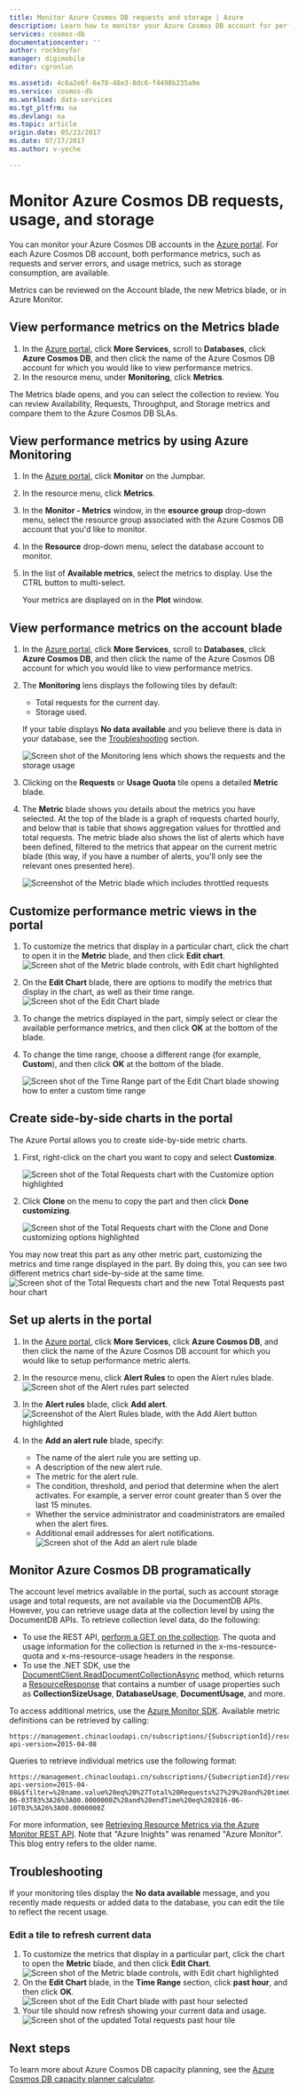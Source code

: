 ```yaml
---
title: Monitor Azure Cosmos DB requests and storage | Azure
description: Learn how to monitor your Azure Cosmos DB account for performance metrics, such as requests and server errors, and usage metrics, such as storage consumption.
services: cosmos-db
documentationcenter: ''
author: rockboyfor
manager: digimobile
editor: cgronlun

ms.assetid: 4c6a2e6f-6e78-48e3-8dc6-f4498b235a9e
ms.service: cosmos-db
ms.workload: data-services
ms.tgt_pltfrm: na
ms.devlang: na
ms.topic: article
origin.date: 05/23/2017
ms.date: 07/17/2017
ms.author: v-yeche

---
```

# Monitor Azure Cosmos DB requests, usage, and storage
You can monitor your Azure Cosmos DB accounts in the [Azure portal](https://portal.azure.cn/). For each Azure Cosmos DB account, both performance metrics, such as requests and server errors, and usage metrics, such as storage consumption, are available.

Metrics can be reviewed on the Account blade, the new Metrics blade, or in Azure Monitor.

## View performance metrics on the Metrics blade
1. In the [Azure portal](https://portal.azure.cn/), click **More Services**, scroll to **Databases**, click **Azure Cosmos DB**, and then click the name of the Azure Cosmos DB account for which you would like to view performance metrics.
2. In the resource menu, under **Monitoring**, click **Metrics**.

The Metrics blade opens, and you can select the collection to review. You can review Availability, Requests, Throughput, and Storage metrics and compare them to the Azure Cosmos DB SLAs.

## View performance metrics by using Azure Monitoring
1. In the [Azure portal](https://portal.azure.cn/), click **Monitor** on the Jumpbar.
2. In the resource menu, click **Metrics**.
3. In the **Monitor - Metrics** window, in the **esource group** drop-down menu, select the resource group associated with the Azure Cosmos DB account that you'd like to monitor. 
4. In the **Resource** drop-down menu, select the database account to monitor.
5. In the list of **Available metrics**, select the metrics to display. Use the CTRL button to multi-select. 

    Your metrics are displayed on in the **Plot** window. 

## View performance metrics on the account blade
1. In the [Azure portal](https://portal.azure.cn/), click **More Services**, scroll to **Databases**, click **Azure Cosmos DB**, and then click the name of the Azure Cosmos DB account for which you would like to view performance metrics.
2. The **Monitoring** lens displays the following tiles by default:

   * Total requests for the current day.
   * Storage used.

   If your table displays **No data available** and you believe there is data in your database, see the [Troubleshooting](#troubleshooting) section.

   ![Screen shot of the Monitoring lens which shows the requests and the storage usage](./media/monitor-accounts/documentdb-total-requests-and-usage.png)
3. Clicking on the **Requests** or **Usage Quota** tile opens a detailed **Metric** blade.
4. The **Metric** blade shows you details about the metrics you have selected.  At the top of the blade is a graph of requests charted hourly, and below that is table that shows aggregation values for throttled and total requests.  The metric blade also shows the list of alerts which have been defined, filtered to the metrics that appear on the current metric blade (this way, if you have a number of alerts, you'll only see the relevant ones presented here).   

   ![Screenshot of the Metric blade which includes throttled requests](./media/monitor-accounts/documentdb-metric-blade.png)

## Customize performance metric views in the portal
1. To customize the metrics that display in a particular chart, click the chart to open it in the **Metric** blade, and then click **Edit chart**.  
   ![Screen shot of the Metric blade controls, with Edit chart highlighted](./media/monitor-accounts/madocdb3.png)
2. On the **Edit Chart** blade, there are options to modify the metrics that display in the chart, as well as their time range.  
   ![Screen shot of the Edit Chart blade](./media/monitor-accounts/madocdb4.png)
3. To change the metrics displayed in the part, simply select or clear the available performance metrics, and then click **OK** at the bottom of the blade.  
4. To change the time range, choose a different range (for example, **Custom**), and then click **OK** at the bottom of the blade.  

   ![Screen shot of the Time Range part of the Edit Chart blade showing how to enter a custom time range](./media/monitor-accounts/madocdb5.png)

## Create side-by-side charts in the portal
The Azure Portal allows you to create side-by-side metric charts.  

1. First, right-click on the chart you want to copy and select **Customize**.

   ![Screen shot of the Total Requests chart with the Customize option highlighted](./media/monitor-accounts/madocdb6.png)
2. Click **Clone** on the menu to copy the part and then click **Done customizing**.

   ![Screen shot of the Total Requests chart with the Clone and Done customizing options highlighted](./media/monitor-accounts/madocdb7.png)  

You may now treat this part as any other metric part, customizing the metrics and time range displayed in the part.  By doing this, you can see two different metrics chart side-by-side at the same time.  
    ![Screen shot of the Total Requests chart and the new Total Requests past hour chart](./media/monitor-accounts/madocdb8.png)  

## Set up alerts in the portal
1. In the [Azure portal](https://portal.azure.cn/), click **More Services**, click **Azure Cosmos DB**, and then click the name of the Azure Cosmos DB account for which you would like to setup performance metric alerts.
2. In the resource menu, click **Alert Rules** to open the Alert rules blade.  
   ![Screen shot of the Alert rules part selected](./media/monitor-accounts/madocdb10.5.png)
3. In the **Alert rules** blade, click **Add alert**.  
   ![Screenshot of the Alert Rules blade, with the Add Alert button highlighted](./media/monitor-accounts/madocdb11.png)
4. In the **Add an alert rule** blade, specify:

   * The name of the alert rule you are setting up.
   * A description of the new alert rule.
   * The metric for the alert rule.
   * The condition, threshold, and period that determine when the alert activates. For example, a server error count greater than 5 over the last 15 minutes.
   * Whether the service administrator and coadministrators are emailed when the alert fires.
   * Additional email addresses for alert notifications.  
     ![Screen shot of the Add an alert rule blade](./media/monitor-accounts/madocdb12.png)

## Monitor Azure Cosmos DB programatically
The account level metrics available in the portal, such as account storage usage and total requests, are not available via the DocumentDB APIs. However, you can retrieve usage data at the collection level by using the DocumentDB APIs. To retrieve collection level data, do the following:

* To use the REST API, [perform a GET on the collection](https://msdn.microsoft.com/zh-cn/library/mt489073.aspx). The quota and usage information for the collection is returned in the x-ms-resource-quota and x-ms-resource-usage headers in the response.
* To use the .NET SDK, use the [DocumentClient.ReadDocumentCollectionAsync](https://msdn.microsoft.com/zh-cn/library/microsoft.azure.documents.client.documentclient.readdocumentcollectionasync.aspx) method, which returns a [ResourceResponse](https://msdn.microsoft.com/zh-cn/library/dn799209.aspx) that contains a number of usage properties such as **CollectionSizeUsage**, **DatabaseUsage**, **DocumentUsage**, and more.

To access additional metrics, use the [Azure Monitor SDK](https://www.nuget.org/packages/Microsoft.Azure.Insights). Available metric definitions can be retrieved by calling:

    https://management.chinacloudapi.cn/subscriptions/{SubscriptionId}/resourceGroups/{ResourceGroup}/providers/Microsoft.DocumentDb/databaseAccounts/{DocumentDBAccountName}/metricDefinitions?api-version=2015-04-08

Queries to retrieve individual metrics use the following format:

    https://management.chinacloudapi.cn/subscriptions/{SubecriptionId}/resourceGroups/{ResourceGroup}/providers/Microsoft.DocumentDb/databaseAccounts/{DocumentDBAccountName}/metrics?api-version=2015-04-08&$filter=%28name.value%20eq%20%27Total%20Requests%27%29%20and%20timeGrain%20eq%20duration%27PT5M%27%20and%20startTime%20eq%202016-06-03T03%3A26%3A00.0000000Z%20and%20endTime%20eq%202016-06-10T03%3A26%3A00.0000000Z

For more information, see [Retrieving Resource Metrics via the Azure Monitor REST API](https://blogs.msdn.microsoft.com/cloud_solution_architect/2016/02/23/retrieving-resource-metrics-via-the-azure-insights-api/). Note that "Azure Inights" was renamed "Azure Monitor".  This blog entry refers to the older name.

## Troubleshooting
If your monitoring tiles display the **No data available** message, and you recently made requests or added data to the database, you can edit the tile to reflect the recent usage.

### Edit a tile to refresh current data
1. To customize the metrics that display in a particular part, click the chart to open the **Metric** blade, and then click **Edit Chart**.  
   ![Screen shot of the Metric blade controls, with Edit chart highlighted](./media/monitor-accounts/madocdb3.png)
2. On the **Edit Chart** blade, in the **Time Range** section, click **past hour**, and then click **OK**.  
   ![Screen shot of the Edit Chart blade with past hour selected](./media/monitor-accounts/documentdb-no-available-data-past-hour.png)
3. Your tile should now refresh showing your current data and usage.  
   ![Screen shot of the updated Total requests past hour tile](./media/monitor-accounts/documentdb-no-available-data-fixed.png)

## Next steps
To learn more about Azure Cosmos DB capacity planning, see the [Azure Cosmos DB capacity planner calculator](https://www.documentdb.com/capacityplanner).